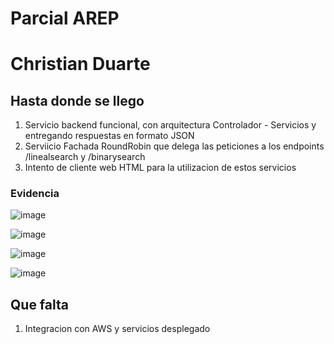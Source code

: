 # Parcial AREP
# Christian Duarte

## Hasta donde se llego

1. Servicio backend funcional, con arquitectura Controlador - Servicios y entregando respuestas en formato JSON
2. Serviicio Fachada RoundRobin que delega las peticiones a los endpoints /linealsearch y /binarysearch
3. Intento de cliente web HTML para la utilizacion de estos servicios

### Evidencia

![image](https://github.com/user-attachments/assets/bb56014a-54bc-4da2-bb4e-912e04e1c48b)

![image](https://github.com/user-attachments/assets/3ee3b497-76d5-458f-b781-15ffbab4469e)

![image](https://github.com/user-attachments/assets/b1697f95-59aa-49f2-b333-a49fef151a29)

![image](https://github.com/user-attachments/assets/50047fca-9788-48c2-9efe-e4cf330d0e38)



 ## Que falta

 1. Integracion con AWS y servicios desplegado
